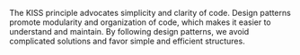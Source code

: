The KISS principle advocates simplicity and clarity of code. Design patterns promote modularity and organization of code, which makes it easier to understand and maintain. By following design patterns, we avoid complicated solutions and favor simple and efficient structures.